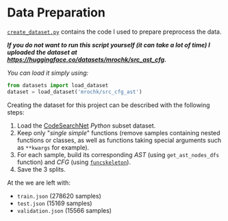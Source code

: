 # Data Preparation

[`create_dataset.py`](./create_dataset.py) contains the code I used to prepare preprocess the data.

***If you do not want to run this script yourself (it can take a lot of time) I uploaded the dataset at https://huggingface.co/datasets/mrochk/src_ast_cfg.***

*You can load it simply using:*
``` python
from datasets import load_dataset
dataset = load_dataset('mrochk/src_cfg_ast')
```

Creating the dataset for this project can be described with the following steps:
1. Load the [CodeSearchNet](https://huggingface.co/datasets/code-search-net/code_search_net) *Python* subset dataset.
2. Keep only "*single simple*" functions (remove samples containing nested functions or classes, as well as functions taking special arguments such as `**kwargs` for example).
3. For each sample, build its corresponding *AST* (using `get_ast_nodes_dfs` function) and *CFG* (using [`funcskeleton`](https://github.com/mrochk/funcskeleton)).
4. Save the 3 splits.

At the we are left with:
- `train.json`      (278620 samples)
- `test.json`       (15169 samples)
- `validation.json` (15566 samples)
